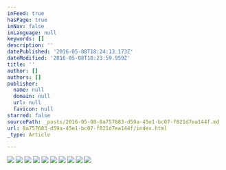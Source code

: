 ```yaml
---
inFeed: true
hasPage: true
inNav: false
inLanguage: null
keywords: []
description: ''
datePublished: '2016-05-08T18:24:13.173Z'
dateModified: '2016-05-08T18:23:59.959Z'
title: ''
author: []
authors: []
publisher:
  name: null
  domain: null
  url: null
  favicon: null
starred: false
sourcePath: _posts/2016-05-08-8a757683-d59a-45e1-bc07-f821d7ea144f.md
url: 8a757683-d59a-45e1-bc07-f821d7ea144f/index.html
_type: Article

---
```

![](https://the-grid-user-content.s3-us-west-2.amazonaws.com/9012164d-82f5-47b3-922d-8df29b6aa726.jpg)
![](https://the-grid-user-content.s3-us-west-2.amazonaws.com/47edfcf6-25ce-4e16-882b-fffab9901e47.jpg)
![](https://the-grid-user-content.s3-us-west-2.amazonaws.com/16332518-94d2-4c75-8883-4585aa5e4b8d.jpg)
![](https://the-grid-user-content.s3-us-west-2.amazonaws.com/aa2a5482-d62d-45db-8314-a0cce6d8e82d.jpg)
![](https://the-grid-user-content.s3-us-west-2.amazonaws.com/7c7bf734-a273-42cb-b032-13352621f129.jpg)
![](https://the-grid-user-content.s3-us-west-2.amazonaws.com/b87827b0-6f27-4f0a-bc2f-3523ff2da900.jpg)
![](https://the-grid-user-content.s3-us-west-2.amazonaws.com/a1868676-9df4-40d8-8dfd-cdc3c95182b5.jpg)
![](https://the-grid-user-content.s3-us-west-2.amazonaws.com/64d403c1-a5a6-4a2d-967d-50c4be7fda1d.jpg)
![](https://the-grid-user-content.s3-us-west-2.amazonaws.com/4836cd35-0ea2-46ea-8a20-92d770538a73.jpg)
![](https://the-grid-user-content.s3-us-west-2.amazonaws.com/c12571ba-95ad-4e7f-95a2-411b0f395049.jpg)